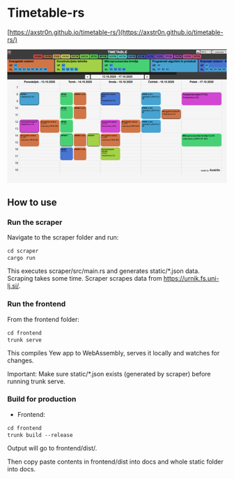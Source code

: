 # Timetable-rs

[https://axstr0n.github.io/timetable-rs/](https://axstr0n.github.io/timetable-rs/)

![Website preview](media/screenshot.png)

## How to use

### Run the scraper

Navigate to the scraper folder and run:
```
cd scraper
cargo run
```

This executes scraper/src/main.rs and generates static/*.json data. Scraping takes some time.
Scraper scrapes data from https://urnik.fs.uni-lj.si/.

### Run the frontend
From the frontend folder:
```
cd frontend
trunk serve
```
This compiles Yew app to WebAssembly, serves it locally and watches for changes.

Important: Make sure static/*.json exists (generated by scraper) before running trunk serve.

### Build for production

- Frontend:
```
cd frontend
trunk build --release
```

Output will go to frontend/dist/.

Then copy paste contents in frontend/dist into docs and whole static folder into docs.
